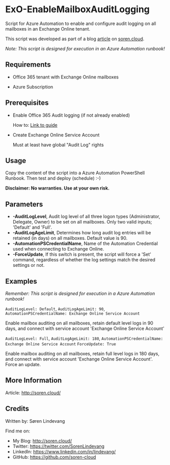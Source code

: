 ExO-EnableMailboxAuditLogging
===========
Script for Azure Automation to enable and configure audit logging on all mailboxes in an Exchange Online tenant.

This script was developed as part of a blog [article] on [soren.cloud].

*Note: This script is designed for execution in an Azure Automation runbook!*


## Requirements
* Office 365 tenant with Exchange Online mailboxes 
 
* Azure Subscription


## Prerequisites
* Enable Office 365 Audit logging (if not already enabled)

    How to: [Link to guide]
* Create Exchange Online Service Account

    Must at least have global "Audit Log" rights

## Usage
Copy the content of the script into a Azure Automation PowerShell Runbook. Then test and deploy (schedule) :-)

**Disclaimer: No warranties. Use at your own risk.**

## Parameters
* **-AuditLogLevel**, Audit log level of all three logon types (Administrator, Delegate, Owner) to be set on all mailboxes. Only two valid inputs; 'Default' and 'Full'.
* **-AuditLogAgeLimit**, Determines how long audit log entries will be retained (in days) on all mailboxes. Default value is 90.
* **-AutomationPSCredentialName**, Name of the Automation Credential used when connecting to Exchange Online.
* **-ForceUpdate**, If this switch is present, the script will force a 'Set' command, regardless of whether the log settings match the desired settings or not.

## Examples
*Remember: This script is designed for execution in a Azure Automation runbook!*

`AuditLogLevel: Default`, `AuditLogAgeLimit: 90`, `AutomationPSCredentialName: Exchange Online Service Account`

Enable mailbox auditing on all mailboxes, retain default level logs in 90 days, and connect with service account 'Exchange Online Service Account'

`AuditLogLevel: Full`, `AuditLogAgeLimit: 180`, `AutomationPSCredentialName: Exchange Online Service Account` `ForceUpdate: True`

Enable mailbox auditing on all mailboxes, retain full level logs in 180 days, and connect with service account 'Exchange Online Service Account'. Force an update.

## More Information
Article: <http://soren.cloud/>


## Credits
Written by: Søren Lindevang

Find me on:

* My Blog: <http://soren.cloud/>
* Twitter: <https://twitter.com/SorenLindevang>
* LinkedIn: <https://www.linkedin.com/in/lindevang/>
* GitHub: <https://github.com/soren-cloud>

[article]: http://soren.cloud/
[my blog]: http://soren.cloud/
[soren.cloud]: http://soren.cloud/
[Link to guide]: https://support.office.com/en-us/article/turn-office-365-audit-log-search-on-or-off-e893b19a-660c-41f2-9074-d3631c95a014